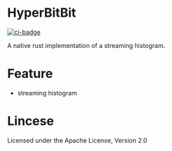 # HyperBitBit
[![ci-badge](https://github.com/jettify/streamhist/workflows/CI/badge.svg)](https://github.com/jettify/streamhist/actions?query=workflow%3ACI)

 A native rust implementation of a streaming histogram.

 # Feature
 * streaming histogram


 # Lincese
  Licensed under the Apache License, Version 2.0
